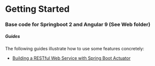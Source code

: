 # Getting Started

### Base code for Springboot 2 and Angular 9 (See Web folder)

##### Guides
The following guides illustrate how to use some features concretely:

* [Building a RESTful Web Service with Spring Boot Actuator](https://spring.io/guides/gs/actuator-service/)

